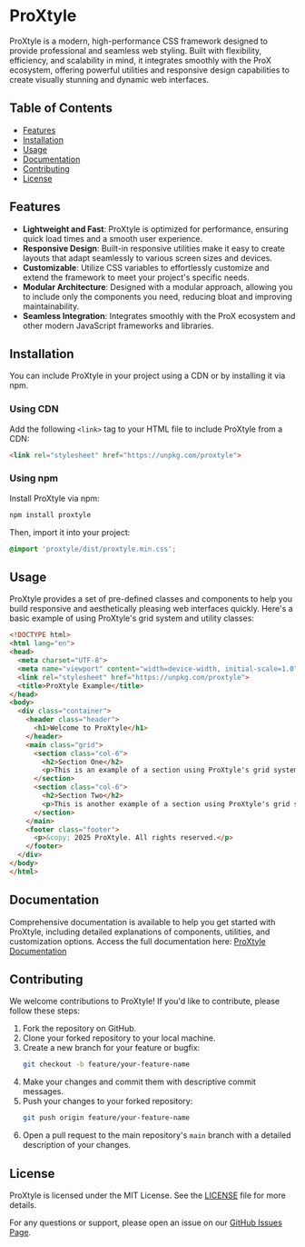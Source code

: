 # ProXtyle

ProXtyle is a modern, high-performance CSS framework designed to provide professional and seamless web styling. Built with flexibility, efficiency, and scalability in mind, it integrates smoothly with the ProX ecosystem, offering powerful utilities and responsive design capabilities to create visually stunning and dynamic web interfaces.

## Table of Contents

- [Features](#features)
- [Installation](#installation)
- [Usage](#usage)
- [Documentation](#documentation)
- [Contributing](#contributing)
- [License](#license)

## Features

- **Lightweight and Fast**: ProXtyle is optimized for performance, ensuring quick load times and a smooth user experience.
- **Responsive Design**: Built-in responsive utilities make it easy to create layouts that adapt seamlessly to various screen sizes and devices.
- **Customizable**: Utilize CSS variables to effortlessly customize and extend the framework to meet your project's specific needs.
- **Modular Architecture**: Designed with a modular approach, allowing you to include only the components you need, reducing bloat and improving maintainability.
- **Seamless Integration**: Integrates smoothly with the ProX ecosystem and other modern JavaScript frameworks and libraries.

## Installation

You can include ProXtyle in your project using a CDN or by installing it via npm.

### Using CDN

Add the following `<link>` tag to your HTML file to include ProXtyle from a CDN:

```html
<link rel="stylesheet" href="https://unpkg.com/proxtyle">
```

### Using npm

Install ProXtyle via npm:

```bash
npm install proxtyle
```

Then, import it into your project:

```css
@import 'proxtyle/dist/proxtyle.min.css';
```

## Usage

ProXtyle provides a set of pre-defined classes and components to help you build responsive and aesthetically pleasing web interfaces quickly. Here's a basic example of using ProXtyle's grid system and utility classes:

```html
<!DOCTYPE html>
<html lang="en">
<head>
  <meta charset="UTF-8">
  <meta name="viewport" content="width=device-width, initial-scale=1.0">
  <link rel="stylesheet" href="https://unpkg.com/proxtyle">
  <title>ProXtyle Example</title>
</head>
<body>
  <div class="container">
    <header class="header">
      <h1>Welcome to ProXtyle</h1>
    </header>
    <main class="grid">
      <section class="col-6">
        <h2>Section One</h2>
        <p>This is an example of a section using ProXtyle's grid system.</p>
      </section>
      <section class="col-6">
        <h2>Section Two</h2>
        <p>This is another example of a section using ProXtyle's grid system.</p>
      </section>
    </main>
    <footer class="footer">
      <p>&copy; 2025 ProXtyle. All rights reserved.</p>
    </footer>
  </div>
</body>
</html>
```

## Documentation

Comprehensive documentation is available to help you get started with ProXtyle, including detailed explanations of components, utilities, and customization options. Access the full documentation here: [ProXtyle Documentation](https://github.com/ProgrammerKR/ProXtyle/docs)

## Contributing

We welcome contributions to ProXtyle! If you'd like to contribute, please follow these steps:

1. Fork the repository on GitHub.
2. Clone your forked repository to your local machine.
3. Create a new branch for your feature or bugfix:
   ```bash
   git checkout -b feature/your-feature-name
   ```
4. Make your changes and commit them with descriptive commit messages.
5. Push your changes to your forked repository:
   ```bash
   git push origin feature/your-feature-name
   ```
6. Open a pull request to the main repository's `main` branch with a detailed description of your changes.

## License

ProXtyle is licensed under the MIT License. See the [LICENSE](https://github.com/ProgrammerKR/ProXtyle/LICENSE) file for more details.

For any questions or support, please open an issue on our [GitHub Issues Page](https://github.com/ProgrammerKR/ProXtyle/issues).
